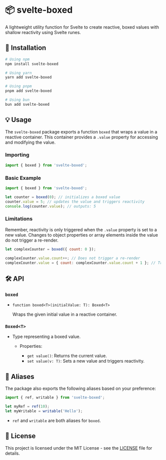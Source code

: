 # 📦 svelte-boxed

A lightweight utility function for Svelte to create reactive, boxed values with shallow reactivity using Svelte runes.

## 🚀 Installation

```bash
# Using npm
npm install svelte-boxed

# Using yarn
yarn add svelte-boxed

# Using pnpm
pnpm add svelte-boxed

# Using bun
bun add svelte-boxed
```

## 💡 Usage

The `svelte-boxed` package exports a function `boxed` that wraps a value in a reactive container. This container provides a `.value` property for accessing and modifying the value.

### Importing

```javascript
import { boxed } from 'svelte-boxed';
```

### Basic Example

```javascript
import { boxed } from 'svelte-boxed';

let counter = boxed(0); // initializes a boxed value
counter.value = 5; // updates the value and triggers reactivity
console.log(counter.value); // outputs: 5
```

### Limitations

Remember, reactivity is only triggered when the `.value` property is set to a new value. Changes to object properties or array elements inside the value do not trigger a re-render.

```javascript
let complexCounter = boxed({ count: 0 });

complexCounter.value.count++; // Does not trigger a re-render
complexCounter.value = { count: complexCounter.value.count + 1 }; // Triggers a re-render
```

## 🛠️ API

### `boxed`

- `function boxed<T>(initialValue: T): Boxed<T>`

  Wraps the given initial value in a reactive container.

### `Boxed<T>`

- Type representing a boxed value.

  - Properties:

    - `get value()`: Returns the current value.
    - `set value(v: T)`: Sets a new value and triggers reactivity.

## 🔄 Aliases

The package also exports the following aliases based on your preference:

```javascript
import { ref, writable } from 'svelte-boxed';

let myRef = ref(10);
let myWritable = writable('Hello');
```

- `ref` and `writable` are both aliases for `boxed`.

## 📜 License

This project is licensed under the MIT License - see the [LICENSE](LICENSE) file for details.